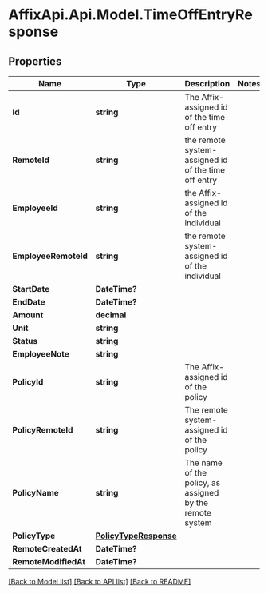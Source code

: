 # AffixApi.Api.Model.TimeOffEntryResponse

## Properties

Name | Type | Description | Notes
------------ | ------------- | ------------- | -------------
**Id** | **string** | The Affix-assigned id of the time off entry | 
**RemoteId** | **string** | the remote system-assigned id of the time off entry | 
**EmployeeId** | **string** | the Affix-assigned id of the individual | 
**EmployeeRemoteId** | **string** | the remote system-assigned id of the individual | 
**StartDate** | **DateTime?** |  | 
**EndDate** | **DateTime?** |  | 
**Amount** | **decimal** |  | 
**Unit** | **string** |  | 
**Status** | **string** |  | 
**EmployeeNote** | **string** |  | 
**PolicyId** | **string** | The Affix-assigned id of the policy | 
**PolicyRemoteId** | **string** | The remote system-assigned id of the policy | 
**PolicyName** | **string** | The name of the policy, as assigned by the remote system | 
**PolicyType** | [**PolicyTypeResponse**](PolicyTypeResponse.md) |  | 
**RemoteCreatedAt** | **DateTime?** |  | 
**RemoteModifiedAt** | **DateTime?** |  | 

[[Back to Model list]](../README.md#documentation-for-models) [[Back to API list]](../README.md#documentation-for-api-endpoints) [[Back to README]](../README.md)

